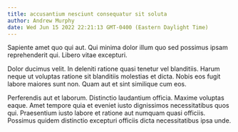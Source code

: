 ```yaml
---
title: accusantium nesciunt consequatur sit soluta
author: Andrew Murphy
date: Wed Jun 15 2022 22:21:13 GMT-0400 (Eastern Daylight Time)
---
```

Sapiente amet quo qui aut. Qui minima dolor illum quo sed possimus ipsam reprehenderit qui. Libero vitae excepturi.

 Dolor ducimus velit. In deleniti ratione quasi tenetur vel blanditiis. Harum neque ut voluptas ratione sit blanditiis molestias et dicta. Nobis eos fugit labore maiores sunt non. Quam aut et sint similique cum eos.

 Perferendis aut et laborum. Distinctio laudantium officia. Maxime voluptas eaque. Amet tempore quia et eveniet iusto dignissimos necessitatibus quos qui. Praesentium iusto labore et ratione aut numquam quasi officiis. Possimus quidem distinctio excepturi officiis dicta necessitatibus ipsa unde.